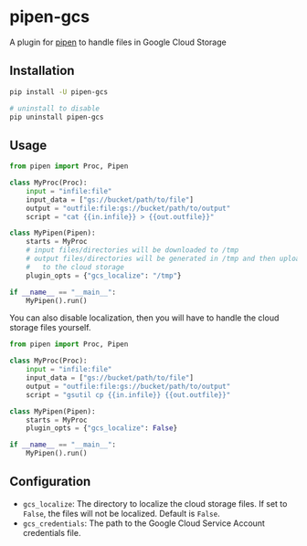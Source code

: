 # pipen-gcs

A plugin for [pipen][1] to handle files in Google Cloud Storage

## Installation

```bash
pip install -U pipen-gcs

# uninstall to disable
pip uninstall pipen-gcs
```

## Usage

```python
from pipen import Proc, Pipen

class MyProc(Proc):
    input = "infile:file"
    input_data = ["gs://bucket/path/to/file"]
    output = "outfile:file:gs://bucket/path/to/output"
    script = "cat {{in.infile}} > {{out.outfile}}"

class MyPipen(Pipen):
    starts = MyProc
    # input files/directories will be downloaded to /tmp
    # output files/directories will be generated in /tmp and then uploaded
    #   to the cloud storage
    plugin_opts = {"gcs_localize": "/tmp"}

if __name__ == "__main__":
    MyPipen().run()
```

You can also disable localization, then you will have to handle the
cloud storage files yourself.

```python
from pipen import Proc, Pipen

class MyProc(Proc):
    input = "infile:file"
    input_data = ["gs://bucket/path/to/file"]
    output = "outfile:file:gs://bucket/path/to/output"
    script = "gsutil cp {{in.infile}} {{out.outfile}}"

class MyPipen(Pipen):
    starts = MyProc
    plugin_opts = {"gcs_localize": False}

if __name__ == "__main__":
    MyPipen().run()
```

## Configuration

- `gcs_localize`: The directory to localize the cloud storage files. If
  set to `False`, the files will not be localized. Default is `False`.
- `gcs_credentials`: The path to the Google Cloud Service Account
  credentials file.

[1]: https://github.com/pwwang/pipen
